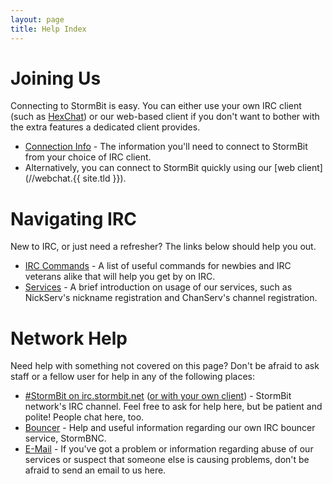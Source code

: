```yaml
---
layout: page
title: Help Index
---
```


# Joining Us
Connecting to StormBit is easy. You can either use your own IRC client
(such as [HexChat](http://hexchat.github.io/)) or our web-based client if you
don't want to bother with the extra features a dedicated client provides.

- [Connection Info](connect.html) - The information you'll need to connect to
  StormBit from your choice of IRC client.
- Alternatively, you can connect to StormBit quickly using our
  [web client](//webchat.{{ site.tld }}).

# Navigating IRC

New to IRC, or just need a refresher? The links below should help you out.

- [IRC Commands](irccommands.html) - A list of useful commands for newbies and
  IRC veterans alike that will help you get by on IRC.
- [Services](services.html) - A brief introduction on usage of our services,
  such as NickServ's nickname registration and ChanServ's channel registration.

# Network Help
Need help with something not covered on this page? Don't be afraid to ask
staff or a fellow user for help in any of the following places:

- [#StormBit on irc.stormbit.net](//webchat.stormbit.net/stormbit)
  ([or with your own client](irc://irc.stormbit.net/stormbit)) - StormBit
  network's IRC channel.
  Feel free to ask for help here, but be patient and polite!
  People chat here, too.
- [Bouncer](stormbnc) - Help and useful information regarding our own IRC
  bouncer service, StormBNC.
- [E-Mail](mailto:abuse@stormbit.net) - If you've got a problem or
  information regarding abuse of our services or suspect that someone else is
  causing problems, don't be afraid to send an email to us here.
